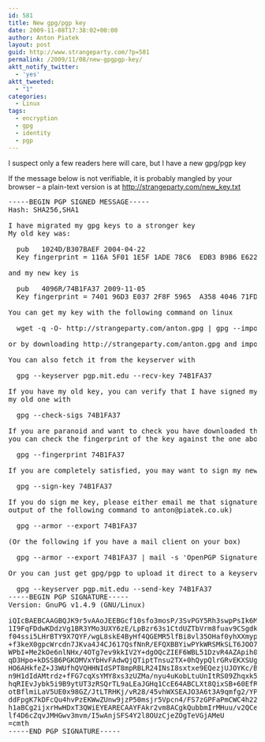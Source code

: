 ```yaml
---
id: 581
title: New gpg/pgp key
date: 2009-11-08T17:38:02+00:00
author: Anton Piatek
layout: post
guid: http://www.strangeparty.com/?p=581
permalink: /2009/11/08/new-gpgpgp-key/
aktt_notify_twitter:
  - 'yes'
aktt_tweeted:
  - "1"
categories:
  - Linux
tags:
  - encryption
  - gpg
  - identity
  - pgp
---
```

I suspect only a few readers here will care, but I have a new gpg/pgp key

<!--more-->

  
If the message below is not verifiable, it is probably mangled by your browser &#8211; a plain-text version is at <http://strangeparty.com/new_key.txt>

<pre>-----BEGIN PGP SIGNED MESSAGE-----
Hash: SHA256,SHA1                                

I have migrated my gpg keys to a stronger key
My old key was:                              

  pub   1024D/B307BAEF 2004-04-22
  Key fingerprint = 116A 5F01 1E5F 1ADE 78C6  EDB3 B9B6 E622 B307 BAEF

and my new key is

  pub   4096R/74B1FA37 2009-11-05
  Key fingerprint = 7401 96D3 E037 2F8F 5965  A358 4046 71FD 74B1 FA37

You can get my key with the following command on linux

  wget -q -O- http://strangeparty.com/anton.gpg | gpg --import -

or by downloading http://strangeparty.com/anton.gpg and importing manually

You can also fetch it from the keyserver with

  gpg --keyserver pgp.mit.edu --recv-key 74B1FA37

If you have my old key, you can verify that I have signed my new one with
my old one with

  gpg --check-sigs 74B1FA37

If you are paranoid and want to check you have downloaded the right key,
you can check the fingerprint of the key against the one above with

  gpg --fingerprint 74B1FA37

If you are completely satisfied, you may want to sign my new key

  gpg --sign-key 74B1FA37

If you do sign me key, please either email me that signature (email the
output of the following command to anton@piatek.co.uk)

  gpg --armor --export 74B1FA37

(Or the following if you have a mail client on your box)

  gpg --armor --export 74B1FA37 | mail -s 'OpenPGP Signatures' anton@piatek.co.uk

Or you can just get gpg/pgp to upload it direct to a keyserver

  gpg --keyserver pgp.mit.edu --send-key 74B1FA37
-----BEGIN PGP SIGNATURE-----
Version: GnuPG v1.4.9 (GNU/Linux)

iQIcBAEBCAAGBQJK9r5vAAoJEEBGcf10sfo3mosP/3SvPGY5Rh3swpPsIk6MhM8c
1I9FqFDdwKDdzVg1BR3YMo3UXY6zE/LpBzr63s1CtdUZTbVrm8fuav9CSgdk+PUj
f04ssi5LHrBTY9X7QYF/wgL8skE4ByHf4QGEMR5lfBi8vl35OHaf0yhXXmypKxuV
+f3keX0gpcWrcdn7JKva4J4CJ617QsfNnR/EFQXBBYiwPYkWRSMkSLT6JOO7Y6FY
WPbI+Me2kOe6nlNHx/4OTg7ev9kkIV2Y+dgOQcZIEF6WBL51DzvR4AZApih00Ny+
qD3Hpo+kDSSB6PGKOMVxYbHvFAdwQjQTiptTnsu2TX+0hQypQlrGRvEKXSUg5dn6
HO6AHkfeZ+J3WUfhQVQHHNIdSPT8mpRBLR24INsI8sxtxe9EQezjUJOYKc/BhMY8
n9H1dIdAMtrdz+fFG7cqXsYMY8xs3zUZMa/nyu4uKobLtuUnItRS09Zhqxk51C0k
hqRIEvJybk5i9B9ytUT3zRSQrTL9aLEaJGHq1CcE64ABCLXt8QixSB+60EfR3MVT
otBflmiLaV5UE0x98GZ/JtLTRHKj/vR28/45vhWXSEAJO3A6t3A9qmfg2/YP/vWc
ddFpgK7kDFcQu4hvPzEKWwZUnw9jzP50msjr5Vpcn4/FS7zGPFaPmCWC4h22yxhL
h1aBCg2ijxrHwHDxT3QWiEYEARECAAYFAkr2vm8ACgkQubbmIrMHuu/v2QCePQud
lf4D6cZqvJMHGwv3mvm/I5wAnjSFS4Y2l8OUzCjeZOgTeVGjAMeU
=cmth
-----END PGP SIGNATURE-----</pre>
